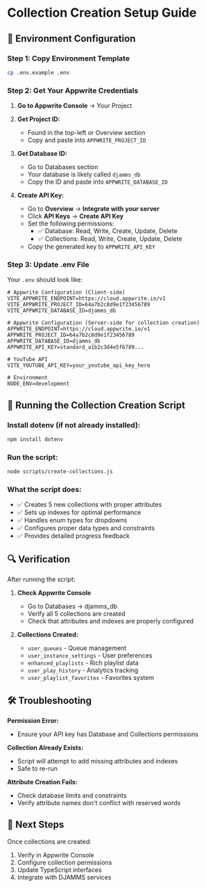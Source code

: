 # Collection Creation Setup Guide

## 🔐 Environment Configuration

### Step 1: Copy Environment Template
```bash
cp .env.example .env
```

### Step 2: Get Your Appwrite Credentials

1. **Go to Appwrite Console** → Your Project

2. **Get Project ID:**
   - Found in the top-left or Overview section
   - Copy and paste into `APPWRITE_PROJECT_ID`

3. **Get Database ID:**
   - Go to Databases section
   - Your database is likely called `djamms_db`
   - Copy the ID and paste into `APPWRITE_DATABASE_ID`

4. **Create API Key:**
   - Go to **Overview** → **Integrate with your server**
   - Click **API Keys** → **Create API Key**
   - Set the following permissions:
     - ✅ Database: Read, Write, Create, Update, Delete
     - ✅ Collections: Read, Write, Create, Update, Delete
   - Copy the generated key to `APPWRITE_API_KEY`

### Step 3: Update .env File

Your `.env` should look like:
```env
# Appwrite Configuration (Client-side)
VITE_APPWRITE_ENDPOINT=https://cloud.appwrite.io/v1
VITE_APPWRITE_PROJECT_ID=64a7b2c8d9e1f23456789
VITE_APPWRITE_DATABASE_ID=djamms_db

# Appwrite Configuration (Server-side for collection creation)
APPWRITE_ENDPOINT=https://cloud.appwrite.io/v1
APPWRITE_PROJECT_ID=64a7b2c8d9e1f23456789
APPWRITE_DATABASE_ID=djamms_db
APPWRITE_API_KEY=standard_a1b2c3d4e5f6789...

# YouTube API
VITE_YOUTUBE_API_KEY=your_youtube_api_key_here

# Environment
NODE_ENV=development
```

## 🚀 Running the Collection Creation Script

### Install dotenv (if not already installed):
```bash
npm install dotenv
```

### Run the script:
```bash
node scripts/create-collections.js
```

### What the script does:
- ✅ Creates 5 new collections with proper attributes
- ✅ Sets up indexes for optimal performance
- ✅ Handles enum types for dropdowns
- ✅ Configures proper data types and constraints
- ✅ Provides detailed progress feedback

## 🔍 Verification

After running the script:

1. **Check Appwrite Console**
   - Go to Databases → djamms_db
   - Verify all 5 collections are created
   - Check that attributes and indexes are properly configured

2. **Collections Created:**
   - `user_queues` - Queue management
   - `user_instance_settings` - User preferences
   - `enhanced_playlists` - Rich playlist data
   - `user_play_history` - Analytics tracking
   - `user_playlist_favorites` - Favorites system

## 🛠️ Troubleshooting

**Permission Error:**
- Ensure your API key has Database and Collections permissions

**Collection Already Exists:**
- Script will attempt to add missing attributes and indexes
- Safe to re-run

**Attribute Creation Fails:**
- Check database limits and constraints
- Verify attribute names don't conflict with reserved words

## 🎯 Next Steps

Once collections are created:
1. Verify in Appwrite Console
2. Configure collection permissions
3. Update TypeScript interfaces
4. Integrate with DJAMMS services